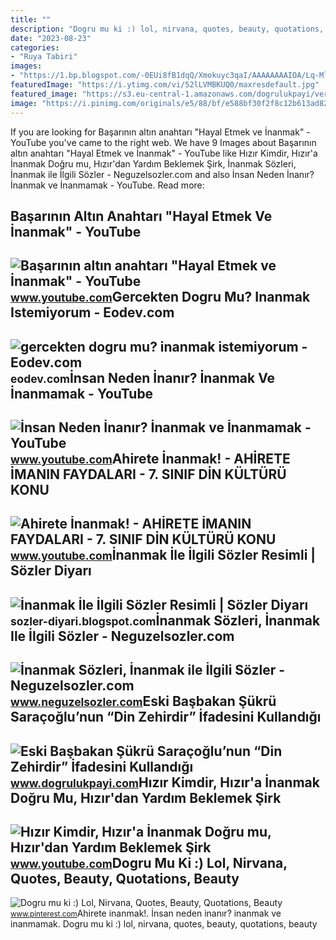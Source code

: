```yaml
---
title: ""
description: "Dogru mu ki :) lol, nirvana, quotes, beauty, quotations, beauty"
date: "2023-08-23"
categories:
- "Ruya Tabiri"
images:
- "https://1.bp.blogspot.com/-0EUi8fB1dqQ/Xmokuyc3qaI/AAAAAAAAIOA/Lq-MlDGdd3UiZb6mU9np2KLIR8TcxUyWgCLcBGAsYHQ/s1600/a7e9f8007a815100b64981061e6fca3a.jpg"
featuredImage: "https://i.ytimg.com/vi/52lLVMBKUQ0/maxresdefault.jpg"
featured_image: "https://s3.eu-central-1.amazonaws.com/dogrulukpayi/verification/eski-basbakan-sukru-saracoglu-nun-din-zehirdir-ifadesini-kullandigi-dogru-mu.jpg"
image: "https://i.pinimg.com/originals/e5/88/bf/e588bf30f2f8c12b613ad8200d5ccd9a.jpg"
---
```


If you are looking for Başarının altın anahtarı "Hayal Etmek ve İnanmak" - YouTube you've came to the right web. We have 9 Images about Başarının altın anahtarı "Hayal Etmek ve İnanmak" - YouTube like Hızır Kimdir, Hızır'a İnanmak Doğru mu, Hızır'dan Yardım Beklemek Şirk, İnanmak Sözleri, İnanmak ile İlgili Sözler - Neguzelsozler.com and also İnsan Neden İnanır? İnanmak ve İnanmamak - YouTube. Read more:

Başarının Altın Anahtarı "Hayal Etmek Ve İnanmak" - YouTube
-----------------------------------------------------------

 ![Başarının altın anahtarı "Hayal Etmek ve İnanmak" - YouTube](https://i.ytimg.com/vi/5OA3Mk6qkmw/maxresdefault.jpg) <small>www.youtube.com</small>Gercekten Dogru Mu? Inanmak Istemiyorum - Eodev.com
---------------------------------------------------

 ![gercekten dogru mu? inanmak istemiyorum - Eodev.com](https://tr-static.eodev.com/files/d62/28e6453c9648822fa6e3e9523745a810.jpg) <small>eodev.com</small>İnsan Neden İnanır? İnanmak Ve İnanmamak - YouTube
--------------------------------------------------

 ![İnsan Neden İnanır? İnanmak ve İnanmamak - YouTube](https://i.ytimg.com/vi/YzkkmOxytXc/maxresdefault.jpg) <small>www.youtube.com</small>Ahirete İnanmak! - AHİRETE İMANIN FAYDALARI - 7. SINIF DİN KÜLTÜRÜ KONU
-----------------------------------------------------------------------

 ![Ahirete İnanmak! - AHİRETE İMANIN FAYDALARI - 7. SINIF DİN KÜLTÜRÜ KONU](https://i.ytimg.com/vi/52lLVMBKUQ0/maxresdefault.jpg) <small>www.youtube.com</small>İnanmak İle İlgili Sözler Resimli | Sözler Diyarı
-------------------------------------------------

 ![İnanmak İle İlgili Sözler Resimli | Sözler Diyarı](https://1.bp.blogspot.com/-0EUi8fB1dqQ/Xmokuyc3qaI/AAAAAAAAIOA/Lq-MlDGdd3UiZb6mU9np2KLIR8TcxUyWgCLcBGAsYHQ/s1600/a7e9f8007a815100b64981061e6fca3a.jpg) <small>sozler-diyari.blogspot.com</small>İnanmak Sözleri, İnanmak Ile İlgili Sözler - Neguzelsozler.com
--------------------------------------------------------------

 ![İnanmak Sözleri, İnanmak ile İlgili Sözler - Neguzelsozler.com](https://www.neguzelsozler.com/uploads/2020/05/inanmak-ile-ilegili-sozler.jpg) <small>www.neguzelsozler.com</small>Eski Başbakan Şükrü Saraçoğlu’nun “Din Zehirdir” İfadesini Kullandığı
---------------------------------------------------------------------

 ![Eski Başbakan Şükrü Saraçoğlu’nun “Din Zehirdir” İfadesini Kullandığı](https://s3.eu-central-1.amazonaws.com/dogrulukpayi/verification/eski-basbakan-sukru-saracoglu-nun-din-zehirdir-ifadesini-kullandigi-dogru-mu.jpg) <small>www.dogrulukpayi.com</small>Hızır Kimdir, Hızır'a İnanmak Doğru Mu, Hızır'dan Yardım Beklemek Şirk
----------------------------------------------------------------------

 ![Hızır Kimdir, Hızır'a İnanmak Doğru mu, Hızır'dan Yardım Beklemek Şirk](https://i.ytimg.com/vi/Ig22O0VmEZw/maxresdefault.jpg) <small>www.youtube.com</small>Dogru Mu Ki :) Lol, Nirvana, Quotes, Beauty, Quotations, Beauty
---------------------------------------------------------------

 ![Dogru mu ki :) Lol, Nirvana, Quotes, Beauty, Quotations, Beauty](https://i.pinimg.com/originals/e5/88/bf/e588bf30f2f8c12b613ad8200d5ccd9a.jpg) <small>www.pinterest.com</small>Ahirete i̇nanmak!. İnsan neden i̇nanır? i̇nanmak ve i̇nanmamak. Dogru mu ki :) lol, nirvana, quotes, beauty, quotations, beauty
